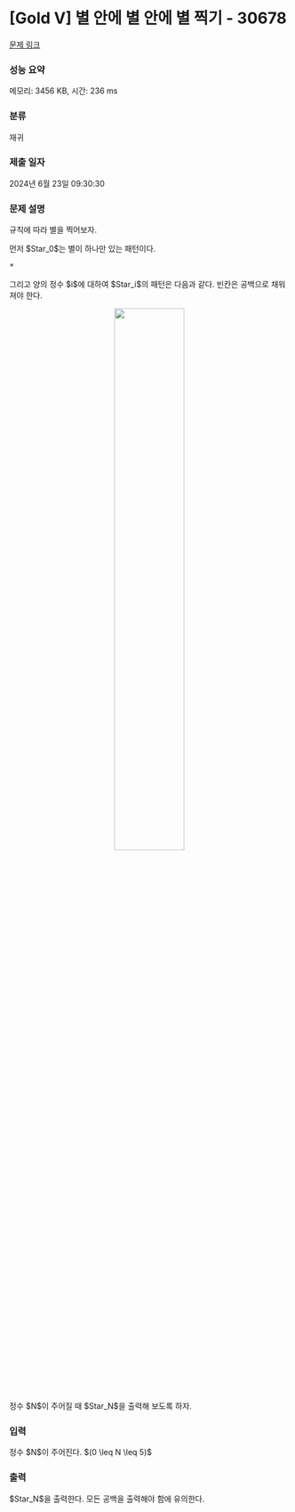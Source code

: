 # [Gold V] 별 안에 별 안에 별 찍기 - 30678 

[문제 링크](https://www.acmicpc.net/problem/30678) 

### 성능 요약

메모리: 3456 KB, 시간: 236 ms

### 분류

재귀

### 제출 일자

2024년 6월 23일 09:30:30

### 문제 설명

<p>규칙에 따라 별을 찍어보자.</p>

<p>먼저 $Star_0$는 별이 하나만 있는 패턴이다.</p>

<pre>*</pre>

<p>그리고 양의 정수 $i$에 대하여 $Star_i$의 패턴은 다음과 같다. 빈칸은 공백으로 채워져야 한다.</p>

<p style="text-align: center;"><img alt="" src="" style="height: 50%; width: 50%;"></p>

<p>정수 $N$이 주어질 때 $Star_N$을 출력해 보도록 하자.</p>

### 입력 

 <p>정수 $N$이 주어진다. $(0 \leq N \leq 5)$</p>

### 출력 

 <p>$Star_N$을 출력한다. 모든 공백을 출력해야 함에 유의한다.</p>

